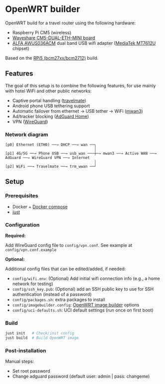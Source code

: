 # OpenWRT builder
OpenWRT build for a travel router using the following hardware:
* Raspberry Pi CM5 (wireless)
* [Waveshare CM5-DUAL-ETH-MINI board](https://www.waveshare.com/cm5-dual-eth-mini.htm)
* [ALFA AWUS036ACM](https://www.alfa.com.tw/products/awus036acm_1?variant=40320133464136) dual band USB wifi adapter ([MediaTek MT7612U](https://github.com/openwrt/mt76) chipset)

Based on the [RPi5 (bcm27xx/bcm2712)](https://firmware-selector.openwrt.org/?target=bcm27xx%2Fbcm2712&id=rpi-5) build.

## Features
The goal of this setup is to combine the following features, for use mainly with hotel WiFi and other public networks:
* Captive portal handling ([travelmate](https://openwrt.org/docs/guide-user/network/wifi/wifiextenders/travelmate))
* Android phone USB tethering support
* Automatic failover from ethernet → USB tether → WiFi ([mwan3](https://openwrt.org/docs/guide-user/network/wan/multiwan/mwan3))
* Ad/tracker blocking ([AdGuard Home](https://adguard.com/en/adguard-home/overview.html))
* VPN ([WireGuard](https://openwrt.org/docs/guide-user/services/vpn/wireguard/client?s%5B%5D=wireguard))

### Network diagram
```
[p0] Ethernet (ETH0) ──→ DHCP ──→ wan ──┐
                                        │
[p1] 4G/5G ──→ Phone USB ──→ usb_wan ───┼─→ mwan3 ──→ Active WAN ──→ AdGuard ──→ WireGuard VPN ──→ Internet
                                        │
[p2] WiFi ──→ Travelmate ──→ trm_wwan ──┘
```

## Setup

### Prerequisites
* Docker + [Docker compose](https://docs.docker.com/compose/install/)
* [just](https://github.com/casey/just?tab=readme-ov-file#packages)

### Configuration
**Required:**

Add WireGuard config file to `config/vpn.conf`. See example at `config/vpn.conf.example`

**Optional:**

Additional config files that can be edited/added, if needed:
* `config/wifi.env`: (Optional) Add initial wifi connection info (e.g., a home network for testing)
* `config/ssh_key.pub`: (Optional) add an SSH public key to use for SSH authentication (instead of a password)
* `config/packages.sh`: extra packages to install
* `config/imagebuilder.config`: [OpenWRT image builder](https://openwrt.org/docs/guide-user/additional-software/imagebuilder) options
* `config/uci-defaults.sh`: UCI default settings (run once on first boot)

### Build
```sh
just init   # Check/init config
just build  # Build OpenWRT image
```

### Post-installation
Manual steps:
* Set root password
* Change adguard password (default user: admin | pass: changeme)
